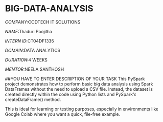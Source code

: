 # BIG-DATA-ANALYSIS

*COMPANY*:CODTECH IT SOLUTIONS

*NAME*:Thaduri Poojitha

*INTERN ID*:CT04DF1335

*DOMAIN*:DATA ANALYTICS

*DURATION*:4 WEEKS

*MENTOR*:NEELA SANTHOSH

##YOU HAVE TO ENTER DESCRIPTION OF YOUR TASK This PySpark project demonstrates how to perform basic big data analysis using Spark DataFrames without the need to upload a CSV file. Instead, the dataset is created directly within the code using Python lists and PySpark's createDataFrame() method.

This is ideal for learning or testing purposes, especially in environments like Google Colab where you want a quick, file-free example.
